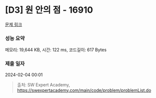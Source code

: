# [D3] 원 안의 점 - 16910 

[문제 링크](https://swexpertacademy.com/main/code/problem/problemDetail.do?contestProbId=AYcllbDqUVgDFASR) 

### 성능 요약

메모리: 19,644 KB, 시간: 122 ms, 코드길이: 617 Bytes

### 제출 일자

2024-02-04 00:01



> 출처: SW Expert Academy, https://swexpertacademy.com/main/code/problem/problemList.do
